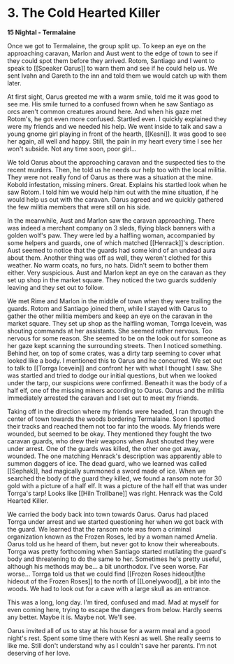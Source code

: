 # 3. The Cold Hearted Killer

**15 Nightal - Termalaine**

Once we got to Termalaine, the group split up. To keep an eye on the approaching caravan, Marlon and Aust went to the edge of town to see if they could spot them before they arrived. Rotom, Santiago and I went to speak to [[Speaker Oarus]] to warn them and see if he could help us. We sent Ivahn and Gareth to the inn and told them we would catch up with them later.

At first sight, Oarus greeted me with a warm smile, told me it was good to see me. His smile turned to a confused frown when he saw Santiago as orcs aren't common creatures around here. And when his gaze met Rotom's, he got even more confused. Startled even. I quickly explained they were my friends and we needed his help. We went inside to talk and saw a young gnome girl playing in front of the hearth, [[Kesni]]. It was good to see her again, all well and happy. Still, the pain in my heart every time I see her won't subside. Not any time soon, poor girl...

We told Oarus about the approaching caravan and the suspected ties to the recent murders. Then, he told us he needs our help too with the local militia. They were not really fond of Oarus as there was a situation at the mine. Kobold infestation, missing miners. Great. Explains his startled look when he saw Rotom. I told him we would help him out with the mine situation, if he would help us out with the caravan. Oarus agreed and we quickly gathered the few militia members that were still on his side.

In the meanwhile, Aust and Marlon saw the caravan approaching. There was indeed a merchant company on 3 sleds, flying black banners with a golden wolf's paw. They were led by a halfling woman, accompanied by some helpers and guards, one of which matched [[Henrack]]'s description. Aust seemed to notice that the guards had some kind of an undead aura about them. Another thing was off as well, they weren't clothed for this weather. No warm coats, no furs, no hats. Didn't seem to bother them either. Very suspicious. Aust and Marlon kept an eye on the caravan as they set up shop in the market square. They noticed the two guards suddenly leaving and they set out to follow.

We met Rime and Marlon in the middle of town when they were trailing the guards. Rotom and Santiago joined them, while I stayed with Oarus to gather the other militia members and keep an eye on the caravan in the market square. They set up shop as the halfling woman, Torrga Icevein, was shouting commands at her assistants. She seemed rather nervous. Too nervous for some reason. She seemed to be on the look out for someone as her gaze kept scanning the surrounding streets. Then I noticed something. Behind her, on top of some crates, was a dirty tarp seeming to cover what looked like a body. I mentioned this to Oarus and he concurred. We set out to talk to [[Torrga Icevein]] and confront her with what I thought I saw. She was startled and tried to dodge our initial questions, but when we looked under the tarp, our suspicions were confirmed. Beneath it was the body of a half elf, one of the missing miners according to Oarus. Oarus and the militia immediately arrested the caravan and I set out to meet my friends.

Taking off in the direction where my friends were headed, I ran through the center of town towards the woods bordering Termalaine. Soon I spotted their tracks and reached them not too far into the woods. My friends were wounded, but seemed to be okay. They mentioned they fought the two caravan guards, who drew their weapons when Aust shouted they were under arrest. One of the guards was killed, the other one got away, wounded. The one matching Henrack's description was apparently able to summon daggers of ice. The dead guard, who we learned was called [[Sephak]], had magically summoned a sword made of ice. When we searched the body of the guard they killed, we found a ransom note for 30 gold with a picture of a half elf. It was a picture of the half elf that was under Torrga's tarp! Looks like [[Hiln Trollbane]] was right. Henrack was the Cold Hearted Killer.

We carried the body back into town towards Oarus. Oarus had placed Torrga under arrest and we started questioning her when we got back with the guard. We learned that the ransom note was from a criminal organization known as the Frozen Roses, led by a woman named Amelia. Oarus told us he heard of them, but never got to know their whereabouts. Torrga was pretty forthcoming when Santiago started mutilating the guard's body and threatening to do the same to her. Sometimes he's pretty useful, although his methods may be... a bit unorthodox. I've seen worse. Far worse... Torrga told us that we could find [[Frozen Roses hideout|the hideout of the Frozen Roses]] to the north of [[Lonelywood]], a bit into the woods. We had to look out for a cave with a large skull as an entrance.

This was a long, long day. I'm tired, confused and mad. Mad at myself for even coming here, trying to escape the dangers from below. Hardly seems any better. Maybe it is. Maybe not. We'll see.

Oarus invited all of us to stay at his house for a warm meal and a good night's rest. Spent some time there with Kesni as well. She really seems to like me. Still don't understand why as I couldn't save her parents. I'm not deserving of her love.